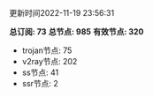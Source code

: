 更新时间2022-11-19 23:56:31

**总订阅: 73**
**总节点: 985**
**有效节点: 320**
- trojan节点: 75
- v2ray节点: 202
- ss节点: 41
- ssr节点: 2
